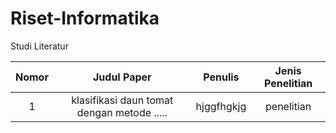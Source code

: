 # Riset-Informatika

Studi Literatur

| Nomor | Judul Paper | Penulis | Jenis Penelitian |
|:---:|    :---:     |  :---:  | :---:|
|1|klasifikasi daun tomat dengan metode .....|hjggfhgkjg| penelitian
